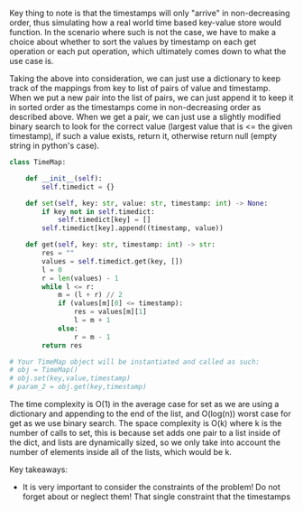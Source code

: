 Key thing to note is that the timestamps will only "arrive" in non-decreasing order, thus simulating how a real world time based key-value store would function. In the scenario where such is not the case, we have to make a choice about whether to sort the values by timestamp on each get operation or each put operation, which ultimately comes down to what the use case is.

Taking the above into consideration, we can just use a dictionary to keep track of the mappings from key to list of pairs of value and timestamp. When we put a new pair into the list of pairs, we can just append it to keep it in sorted order as the timestamps come in non-decreasing order as described above. When we get a pair, we can just use a slightly modified binary search to look for the correct value (largest value that is <= the given timestamp), if such a value exists, return it, otherwise return null (empty string in python's case). 

``` python
class TimeMap:

    def __init__(self):
        self.timedict = {}

    def set(self, key: str, value: str, timestamp: int) -> None:
        if key not in self.timedict:
            self.timedict[key] = []
        self.timedict[key].append((timestamp, value))

    def get(self, key: str, timestamp: int) -> str:
        res = ""
        values = self.timedict.get(key, [])
        l = 0
        r = len(values) - 1
        while l <= r:
            m = (l + r) // 2
            if (values[m][0] <= timestamp):
                res = values[m][1]
                l = m + 1
            else:
                r = m - 1
        return res

# Your TimeMap object will be instantiated and called as such:
# obj = TimeMap()
# obj.set(key,value,timestamp)
# param_2 = obj.get(key,timestamp)
```
The time complexity is O(1) in the average case for set as we are using a dictionary and appending to the end of the list, and O(log(n)) worst case for get as we use binary search. The space complexity is O(k) where k is the number of calls to set, this is because set adds one pair to a list inside of the dict, and lists are dynamically sized, so we only take into account the number of elements inside all of the lists, which would be k.

Key takeaways:
- It is very important to consider the constraints of the problem! Do not forget about or neglect them! That single constraint that the timestamps 